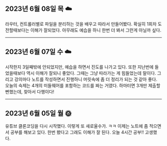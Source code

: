 <h2>2023년 6월 08일 목 ☁️</h2>
라우터, 컨트롤러별로 파일을 분리하는 것을 배우고 따라서 만들어봤다. 확실히 1회차 도전할때보다는 이해가 잘되었다. 아무래도 예습을 하니 한번 더 봐서 그런게 아닐까 싶다.

<hr>
<h2>2023년 6월 07일 수 ☁️</h2>
시작한지 3일째밖에 안되었지만, 예습을 하면서 진도를 나가고 있다. 또한 지난번에 들었을때보다 역시 이해가 잘되니 좋았다. 그때는 그냥 따라가는 게 힘들었는데 말이다. 
그리고  강의마다 노트를 작성하면서 진행하니 머릿속에 좀 더 정리가 되는 것 같아 좋다. 
오늘의 숙제는 4개의 미들웨어를 포함하는 코드를 짜는 거였다. 하마터면 3개만 제출할 뻔했는데, 찾아서 다행이다!

<hr>
<h2>2023년 6월 05일 월 🌞</h2>
유튜브 클론코딩을 다시 시작했다. 
이렇게 또 새로울수가. ㅋㅋ 이제는 노트에 좀 적으면서 공부를 해보고 있다. 한번 봤다고 그래도 이해가 잘 된다. 오늘 4시간 공부!! 고생했다.

